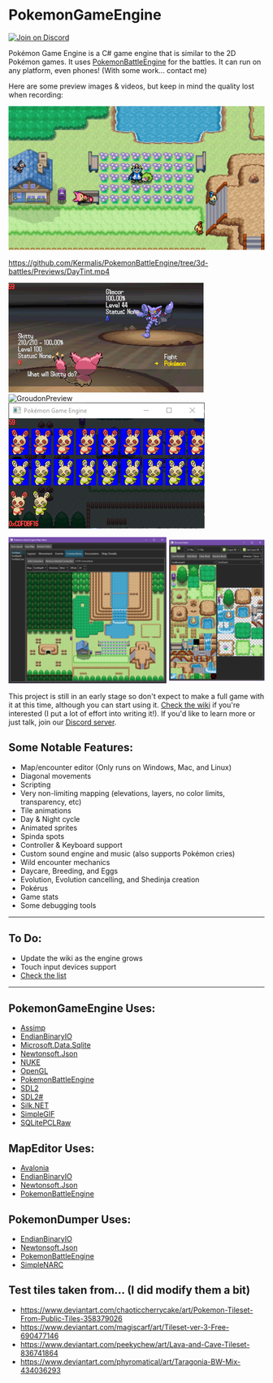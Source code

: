 # PokemonGameEngine

[![Join on Discord](https://discordapp.com/api/guilds/717575608393138187/widget.png?style=shield)][Discord]

Pokémon Game Engine is a C# game engine that is similar to the 2D Pokémon games.
It uses [PokemonBattleEngine](https://github.com/Kermalis/PokemonBattleEngine) for the battles.
It can run on any platform, even phones! (With some work... contact me)

Here are some preview images & videos, but keep in mind the quality lost when recording:

![GamePreview](Previews/Overworld.png)

https://github.com/Kermalis/PokemonBattleEngine/tree/3d-battles/Previews/DayTint.mp4

![BattlePreview](Previews/Battle.gif)
![GroudonPreview](Previews/Groudon.gif)
![SpindaSpotsPreview](Previews/Spinda.gif)

![MapEditorPreview](Previews/MapEditor.png)

This project is still in an early stage so don't expect to make a full game with it at this time, although you can start using it.
[Check the wiki](https://github.com/Kermalis/PokemonGameEngine/wiki) if you're interested (I put a lot of effort into writing it!).
If you'd like to learn more or just talk, join our [Discord server][Discord].

## Some Notable Features:
* Map/encounter editor (Only runs on Windows, Mac, and Linux)
* Diagonal movements
* Scripting
* Very non-limiting mapping (elevations, layers, no color limits, transparency, etc)
* Tile animations
* Day & Night cycle
* Animated sprites
* Spinda spots
* Controller & Keyboard support
* Custom sound engine and music (also supports Pokémon cries)
* Wild encounter mechanics
* Daycare, Breeding, and Eggs
* Evolution, Evolution cancelling, and Shedinja creation
* Pokérus
* Game stats
* Some debugging tools

----
## To Do:
* Update the wiki as the engine grows
* Touch input devices support
* [Check the list](TODO.txt)

----
## PokemonGameEngine Uses:
* [Assimp](https://github.com/assimp/assimp)
* [EndianBinaryIO](https://github.com/Kermalis/EndianBinaryIO)
* [Microsoft.Data.Sqlite](https://docs.microsoft.com/dotnet/standard/data/sqlite)
* [Newtonsoft.Json](https://github.com/JamesNK/Newtonsoft.Json)
* [NUKE](https://github.com/nuke-build/nuke)
* [OpenGL](https://www.opengl.org/)
* [PokemonBattleEngine](https://github.com/Kermalis/PokemonBattleEngine)
* [SDL2](https://www.libsdl.org/)
* [SDL2#](https://github.com/flibitijibibo/SDL2-CS)
* [Silk.NET](https://github.com/dotnet/Silk.NET)
* [SimpleGIF](https://github.com/Kermalis/SimpleGIF)
* [SQLitePCLRaw](https://github.com/ericsink/SQLitePCL.raw)

## MapEditor Uses:
* [Avalonia](https://github.com/AvaloniaUI/Avalonia)
* [EndianBinaryIO](https://github.com/Kermalis/EndianBinaryIO)
* [Newtonsoft.Json](https://github.com/JamesNK/Newtonsoft.Json)
* [PokemonBattleEngine](https://github.com/Kermalis/PokemonBattleEngine)

## PokemonDumper Uses:
* [EndianBinaryIO](https://github.com/Kermalis/EndianBinaryIO)
* [Newtonsoft.Json](https://github.com/JamesNK/Newtonsoft.Json)
* [PokemonBattleEngine](https://github.com/Kermalis/PokemonBattleEngine)
* [SimpleNARC](https://github.com/Kermalis/SimpleNARC)

## Test tiles taken from... (I did modify them a bit)
* https://www.deviantart.com/chaoticcherrycake/art/Pokemon-Tileset-From-Public-Tiles-358379026
* https://www.deviantart.com/magiscarf/art/Tileset-ver-3-Free-690477146
* https://www.deviantart.com/peekychew/art/Lava-and-Cave-Tileset-836741864
* https://www.deviantart.com/phyromatical/art/Taragonia-BW-Mix-434036293

[Discord]: https://discord.gg/Z4Mn9qX
